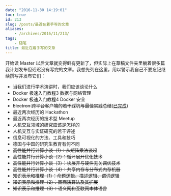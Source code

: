 ```yaml
---
date: "2016-11-30 14:19:01"
toc: true
id: 213
slug: /posts/最近在着手写的文章
aliases:
    - /archives/2016/11/213/
tags:
    - 随笔
title: 最近在着手写的文章
---
```


开始读 Master 以后文章就变得鲜有更新了，但实际上在草稿文件夹里躺着很多篇我计划发布但迟迟没有写完的文章。我想先列在这里，用以警示我自己不要忘记继续撰写并发布它们：

- 当我们进行学术演讲时，我们应该谈论什么
- Docker 极速入门教程3 数据与网络管理
- Docker 极速入门教程4 Docker 安全
- ~~Electron 跨平台客户端的若干踩坑与最佳实践总结~~([已完成](https://changkun.de/blog/archives/2017/03/105/))
- 最近两次经历的 Hackathon
- 最近两次经历的技术型 Meetup
- 人机交互领域的研究应该是怎样的
- 人机交互与实证研究的若干评述
- 信息可视化的方法、工具和技巧
- 德国与中国的研究生教育有何不同
- ~~高性能并行计算小谈（1）：从矩阵乘法谈起~~
- ~~高性能并行计算小谈（2）：循环展开优化技术~~
- ~~高性能并行计算小谈（3）：块展开与硬件无关调优技术~~
- ~~高性能并行计算小谈（4）：共享内存与分布式内存机器~~
- ~~知识表示和推理（1）：命题逻辑、描述逻辑、谓词逻辑~~
- ~~知识表示和推理（2）：画面演算法及其扩展~~
- ~~知识表示和推理（3）：语义网和互联网本体语言~~
